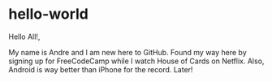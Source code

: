 # hello-world

Hello All!,

My name is Andre and I am new here to GitHub. Found my way here by signing up for FreeCodeCamp while I watch House of Cards on Netflix. Also, Android is way better than iPhone for the record. Later!
